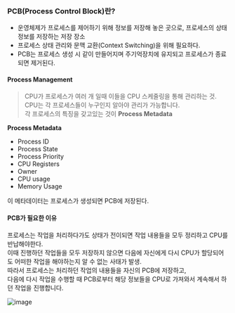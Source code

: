 ### PCB(Process Control Block)란?
  - 운영체제가 프로세스를 제어하기 위해 정보를 저장해 놓은 곳으로, 프로세스의 상태 정보를 저장하는 저장 장소
  - 프로세스 상태 관리와 문맥 교환(Context Switching)을 위해 필요하다.
  - PCB는 프로세스 생성 시 같이 만들어지며 주기억장치에 유지되고 프로세스가 종료되면 제거된다. </br>

#### Process Management
> CPU가 프로세스가 여러 개 일때 이들을 CPU 스케줄링을 통해 관리하는 것. 
CPU는 각 프로세스들이 누구인지 알아야 관리가 가능합니다. </br>각 프로세스의 특징을 갖고있는 것이 **Process Metadata**

**Process Metadata**
   - Process ID
   - Process State
   - Process Priority
   - CPU Registers
   - Owner
   - CPU usage
   - Memory Usage
   
이 메타데이터는 프로세스가 생성되면 PCB에 저장된다.


#### PCB가 필요한 이유
프로세스는 작업을 처리하다가도 상태가 전이되면 작업 내용들을 모두 정리하고 CPU를 반납해야한다. </br>
이때 진행하던 작업들을 모두 저장하지 않으면 다음에 자신에게 다시 CPU가 할당되어도 어떠한 작업을 해야하는지 알 수 없는 사태가 발생.</br>
따라서 프로세스는 처리하던 작업의 내용들을 자신의 PCB에 저장하고, </br> 다음에 다시 작업을 수행할 때 PCB로부터 해당 정보들을 CPU로 가져와서 계속해서 하던 작업을 진행합니다.


![image](https://3.bp.blogspot.com/-GWru8c5JVF8/WvNAuURo5wI/AAAAAAAAATg/7eZ8FGgQTqke7jTCDRQX4eY22nCQsQv1QCLcBGAs/s1600/PCB.PNG)
